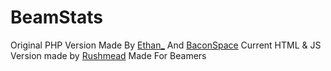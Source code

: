 # BeamStats
Original PHP Version Made By [Ethan_](https://beam.pro/Ethan_) And [BaconSpace](https://beam.pro/Bacon_Space)
Current HTML & JS Version made by [Rushmead](https://beam.pro/Rushmead)
Made For Beamers

